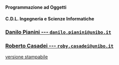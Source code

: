 #### Programmazione ad Oggetti
#### C.D.L. Ingegneria e Scienze Informatiche

### [Danilo Pianini --- `danilo.pianini@unibo.it`](mailto:danilo.pianini@unibo.it)
### [Roberto Casadei --- `roby.casadei@unibo.it`](mailto:roby.casadei@unibo.it)

[<i class="fa fa-print" aria-hidden="true"></i> versione stampabile](?print-pdf&pdfSeparateFragments=false)
